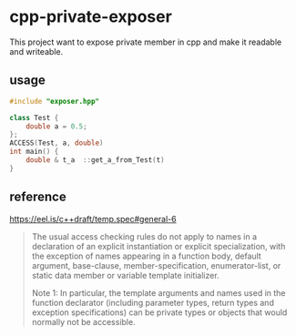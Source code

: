 # cpp-private-exposer

This project want to expose private member in cpp and make it readable and writeable.

## usage

```c++
#include "exposer.hpp"

class Test {
    double a = 0.5;
};
ACCESS(Test, a, double)
int main() {
    double & t_a  ::get_a_from_Test(t)
}

```

## reference

https://eel.is/c++draft/temp.spec#general-6

> The usual access checking rules do not apply to names in a declaration of an explicit instantiation or explicit specialization, with the exception of names appearing in a function body, default argument, base-clause, member-specification, enumerator-list, or static data member or variable template initializer.
>
> Note 1: In particular, the template arguments and names used in the function declarator (including parameter types, return types and exception specifications) can be private types or objects that would normally not be accessible.
